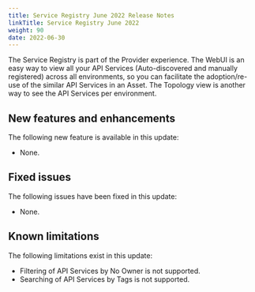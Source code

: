 ```yaml
---
title: Service Registry June 2022 Release Notes
linkTitle: Service Registry June 2022
weight: 90
date: 2022-06-30
---
```


The Service Registry is part of the Provider experience. The WebUI is an easy way to view all your API Services (Auto-discovered and manually registered) across all environments, so you can facilitate the adoption/re-use of the similar API Services in an Asset. The Topology view is another way to see the API Services per environment.

## New features and enhancements

The following new feature is available in this update:

* None.

## Fixed issues

The following issues have been fixed in this update:

* None.

## Known limitations

The following limitations exist in this update:

* Filtering of API Services by No Owner is not supported.
* Searching of API Services by Tags is not supported.
